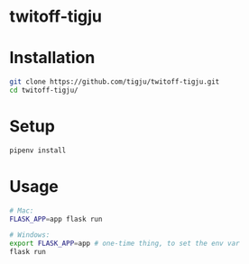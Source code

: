 # twitoff-tigju

# Installation

```sh
git clone https://github.com/tigju/twitoff-tigju.git
cd twitoff-tigju/
```

# Setup 

```sh
pipenv install
```

# Usage 

```sh
# Mac:
FLASK_APP=app flask run

# Windows:
export FLASK_APP=app # one-time thing, to set the env var
flask run
```